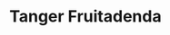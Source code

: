 ---
title: "Tanger Fruitadenda"
url: /soraluze-placencia-de-las-armas/tanger-fruitadenda/
shop: frutería
---